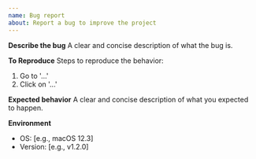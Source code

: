 ```yaml
---
name: Bug report
about: Report a bug to improve the project
---
```


**Describe the bug**
A clear and concise description of what the bug is.

**To Reproduce**
Steps to reproduce the behavior:
1. Go to '...'
2. Click on '...'

**Expected behavior**
A clear and concise description of what you expected to happen.

**Environment**
- OS: [e.g., macOS 12.3]
- Version: [e.g., v1.2.0]
